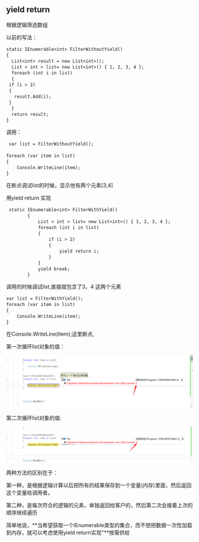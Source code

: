 ##  yield return

 根据逻辑筛选数组

以前的写法：

```
static IEnumerable<int> FilterWithoutYield()
{
  List<int> result = new List<int>();
  List < int > list= new List<int>() { 1, 2, 3, 4 };
  foreach (int i in list)
  {
 if (i > 2)
 {
   result.Add(i);
 } 
  }
  return result;
}
```

调用：

```
 var list = FilterWithoutYield();

foreach (var item in list)
{
	Console.WriteLine(item);
}
```

在断点调试list的时候，显示他有两个元素[3,4]



用yield return 实现

```
 static IEnumerable<int> FilterWithYield()
        {
            List < int > list= new List<int>() { 1, 2, 3, 4 };
            foreach (int i in list)
            {
                if (i > 2)
                {
                    yield return i;
                }
            }
            yield break;
        }
```



调用的时候调试list,直接就包含了3，4 这两个元素

```
var list = FilterWithYield();
foreach (var item in list)
{
	Console.WriteLine(item);
}
```

在Console.WriteLine(item);这里断点,

第一次循环list对象的值：

![](img/1.png)

第二次循环list对象的值:

![](img/2.png)





两种方法的区别在于：

第一种，是根据逻辑计算以后把所有的结果保存到一个变量(内存)里面，然后返回这个变量给调用者。

第二种，是每次符合的逻辑的元素，单独返回给客户的，然后第二次会接着上次的顺序继续遍历

简单地说，**当希望获取一个IEnumerable<T>类型的集合，而不想把数据一次性加载到内存，就可以考虑使用yield return实现"**按需供给